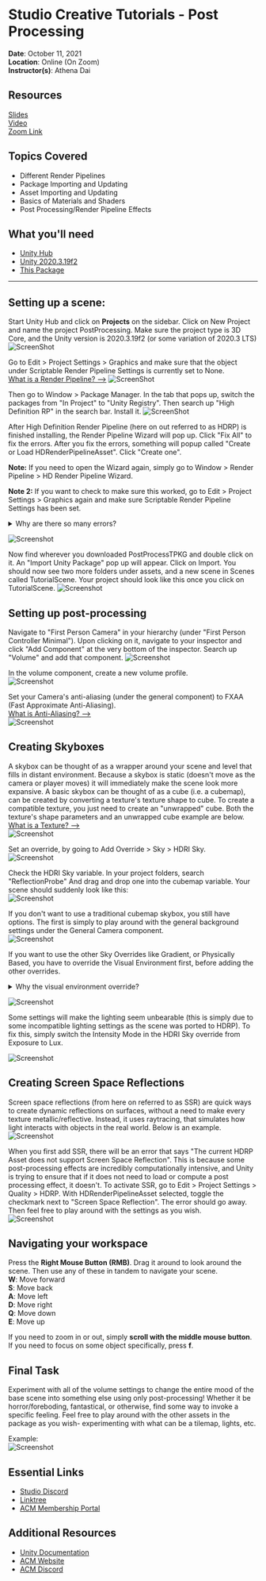 # Studio Creative Tutorials - Post Processing
 
**Date**: October 11, 2021<br>
**Location**: Online (On Zoom)<br>
**Instructor(s)**: Athena Dai
 
## Resources
[Slides]()<br>
[Video]()<br>
[Zoom Link](https://ucla.zoom.us/j/99684783298?pwd=Ykh2NlJCTDdoRGYxZzg2Z2xVWU1RZz09)<br>
 
## Topics Covered
* Different Render Pipelines
* Package Importing and Updating
* Asset Importing and Updating
* Basics of Materials and Shaders
* Post Processing/Render Pipeline Effects
 
## What you'll need
* [Unity Hub](https://unity.com/download)
* [Unity 2020.3.19f2](https://unity3d.com/unity/qa/lts-releases)
* [This Package](https://drive.google.com/file/d/1c-HtCTB4gnkF9j676lfUNTWDpNo5VmZx/view?usp=sharing)
---
## Setting up a scene:
Start Unity Hub and click on **Projects** on the sidebar. Click on New Project and name the project PostProcessing. Make sure the project type is 3D Core, and the Unity version is 2020.3.19f2 (or some variation of 2020.3 LTS)
![ScreenShot](Screenshots/PostProcessCreation.png)<br>

Go to Edit > Project Settings > Graphics and make sure that the object under Scriptable Render Pipeline Settings is currently set to None.<br>
[What is a Render Pipeline? -->](Dictionary/Render%20Pipelines.md)
![ScreenShot](Screenshots/InitProjSettings.png)<br>

Then go to Window > Package Manager. In the tab that pops up, switch the packages from "In Project" to "Unity Registry". Then search up "High Definition RP" in the search bar. Install it.
![ScreenShot](Screenshots/PackageManager.png)<br>
 
 After High Definition Render Pipeline (here on out referred to as HDRP) is finished installing, the Render Pipeline Wizard will pop up. Click "Fix All" to fix the errors. After you fix the errors, something will popup called "Create or Load HDRenderPipelineAsset". Click "Create one".<br>
 
 **Note:** If you need to open the Wizard again, simply go to Window > Render Pipeline > HD Render Pipeline Wizard.<br>
 
 **Note 2:** If you want to check to make sure this worked, go to Edit > Project Settings > Graphics again and make sure Scriptable Render Pipeline Settings has been set.
<details>
  <summary>Why are there so many errors?</summary>
  As mentioned in the "What is a Render Pipeline" file, none of the render pipelines are compatible with each other. This means that if you upload some texture to the core render pipeline, it might be missing parameters (or have extra parameters) compared to those in HDRP. You'll notice a lot of the errors talk about things not being supported or things missing for this very reason.
</details>

![Screenshot](Screenshots/RPWizard.png)<br>

Now find wherever you downloaded PostProcessTPKG and double click on it. An "Import Unity Package" pop up will appear. Click on Import. You should now see two more folders under assets, and a new scene in Scenes called TutorialScene. Your project should look like this once you click on TutorialScene.
![Screenshot](Screenshots/TutorialScene.png)<br>

## Setting up post-processing
Navigate to "First Person Camera" in your hierarchy (under "First Person Controller Minimal"). Upon clicking on it, navigate to your inspector and click "Add Component" at the very bottom of the inspector. Search up "Volume" and add that component.
![Screenshot](Screenshots/VolumeComponent.png)<br>

In the volume component, create a new volume profile.<br>
![Screenshot](Screenshots/VolumeProfile.png)<br>

Set your Camera's anti-aliasing (under the general component) to FXAA (Fast Approximate Anti-Aliasing).<br>
[What is Anti-Aliasing? -->](Dictionary/Anti-Aliasing.md)<br>
![Screenshot](Screenshots/FXAA.png)<br>

## Creating Skyboxes
A skybox can be thought of as a wrapper around your scene and level that fills in distant environment. Because a skybox is static (doesn't move as the camera or player moves) it will immediately make the scene look more expansive. A basic skybox can be thought of as a cube (i.e. a cubemap), can be created by converting a texture's texture shape to cube. To create a compatible texture, you just need to create an "unwrapped" cube. Both the texture's shape parameters and an unwrapped cube example are below.<br>
[What is a Texture? -->](Dictionary/Materials%20Textures%20and%20Shaders.md)<br>
![Screenshot](Screenshots/Skybox.png)<br>

Set an override, by going to Add Override > Sky > HDRI Sky.<br>
![Screenshot](Screenshots/SkyOverride.png)<br>

Check the HDRI Sky variable. In your project folders, search "ReflectionProbe" And drag and drop one into the cubemap variable. Your scene should suddenly look like this:<br>
![Screenshot](Screenshots/Cubemap.png)<br>

If you don't want to use a traditional cubemap skybox, you still have options. The first is simply to play around with the general background settings under the General Camera component.<br>
![Screenshot](Screenshots/GeneralSky.png)<br>

If you want to use the other Sky Overrides like Gradient, or Physically Based, you have to override the Visual Environment first, before adding the other overrides.
<details>
  <summary>Why the visual environment override?</summary>
  This is because by default, the camera (and the scene) will only be able to accept skyboxes, flat colors, or nothing (i.e. the general background settings). It doesn't matter if you add a gradient component because the ability to make gradients isn't accepted by the camera yet, unlike the ability to make skyboxes. You need to essentially override the default camera settings with new parameters to get the other types of functionality.
</details>

![Screenshot](Screenshots/VisualEnvironment.png)<br>

Some settings will make the lighting seem unbearable (this is simply due to some incompatible lighting settings as the scene was ported to HDRP). To fix this, simply switch the Intensity Mode in the HDRI Sky override from Exposure to Lux.

![Screenshot](Screenshots/Lighting.png)<br>

## Creating Screen Space Reflections
Screen space reflections (from here on referred to as SSR) are quick ways to create dynamic reflections on surfaces, without a need to make every texture metallic/reflective. Instead, it uses raytracing, that simulates how light interacts with objects in the real world. Below is an example.<br>
![Screenshot](Screenshots/RaytraceEX.png)<br>

When you first add SSR, there will be an error that says "The current HDRP Asset does not support Screen Space Reflection". This is because some post-processing effects are incredibly computationally intensive, and Unity is trying to ensure that if it does not need to load or compute a post processing effect, it doesn't. To activate SSR, go to Edit > Project Settings > Quality > HDRP. With HDRenderPipelineAsset selected, toggle the checkmark next to "Screen Space Reflection". The error should go away. Then feel free to play around with the settings as you wish.<br>
![Screenshot](Screenshots/ToggleSSR.png)<br>

## Navigating your workspace
Press the **Right Mouse Button (RMB)**. Drag it around to look around the scene.
Then use any of these in tandem to navigate your scene.<br>
**W**: Move forward<br>
**S**: Move back<br>
**A**: Move left<br>
**D**: Move right<br>
**Q**: Move down<br>
**E**: Move up<br>

If you need to zoom in or out, simply **scroll with the middle mouse button**.<br>
If you need to focus on some object specifically, press **f**.<br>

## Final Task
Experiment with all of the volume settings to change the entire mood of the base scene into something else using only post-processing! Whether it be horror/foreboding, fantastical, or otherwise, find some way to invoke a specific feeling. Feel free to play around with the other assets in the package as you wish- experimenting with what can be a tilemap, lights, etc.<br>

Example:<br>
![Screenshot](Screenshots/PostProcessEX.png)<br>

## Essential Links
- [Studio Discord](https://discord.com/invite/bBk2Mcw)
- [Linktree](https://linktr.ee/acmstudio)
- [ACM Membership Portal](https://members.uclaacm.com/)
## Additional Resources
- [Unity Documentation](https://docs.unity3d.com/Manual/index.html)
- [ACM Website](https://www.uclaacm.com/)
- [ACM Discord](https://discord.com/invite/eWmzKsY)
 
 
